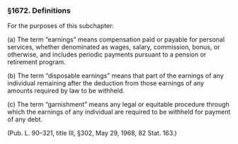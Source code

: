 ### §1672. Definitions ###

For the purposes of this subchapter:

(a) The term “earnings” means compensation paid or payable for personal services, whether denominated as wages, salary, commission, bonus, or otherwise, and includes periodic payments pursuant to a pension or retirement program.

(b) The term “disposable earnings” means that part of the earnings of any individual remaining after the deduction from those earnings of any amounts required by law to be withheld.

(c) The term “garnishment” means any legal or equitable procedure through which the earnings of any individual are required to be withheld for payment of any debt.

(Pub. L. 90–321, title III, §302, May 29, 1968, 82 Stat. 163.)